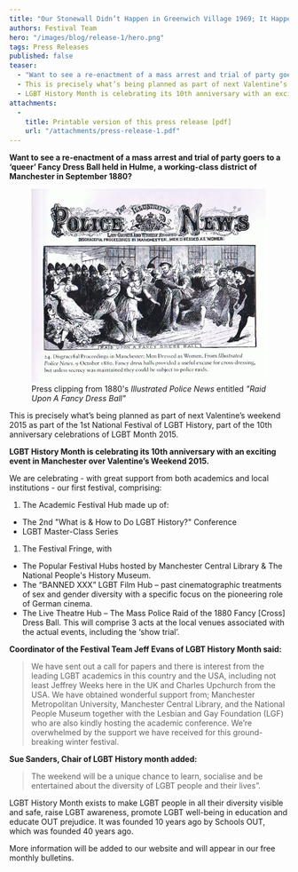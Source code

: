 ```yaml
---
title: "Our Stonewall Didn’t Happen in Greenwich Village 1969; It Happened in Hulme 1880!"
authors: Festival Team
hero: "/images/blog/release-1/hero.png"
tags: Press Releases
published: false
teaser:
  - "Want to see a re-enactment of a mass arrest and trial of party goers to a ‘queer’ Fancy Dress Ball held in Hulme, a working-class district of Manchester in September 1880?"
  - This is precisely what’s being planned as part of next Valentine’s weekend 2015 as part of the 1st National Festival of LGBT History, part of the 10th anniversary celebrations of  LGBT Month 2015. 
  - LGBT History Month is celebrating its 10th anniversary with an exciting event in Manchester over Valentine’s Weekend 2015.
attachments:
  -
    title: Printable version of this press release [pdf]
    url: "/attachments/press-release-1.pdf"
---
```

**Want to see a re-enactment of a mass arrest and trial of party goers to a ‘queer’ Fancy Dress Ball held in Hulme, a working-class district of Manchester in September 1880?**

<figure>
    <img src="/images/blog/release-1/fancy-dress-ball.png" alt="Press clipping from 1880 entitled 'Raid Upon A Fancy Dress Ball'">
    <figcaption>Press clipping from 1880's <em>Illustrated Police News</em> entitled <em>"Raid Upon A Fancy Dress Ball"</em></figcaption>
</figure>

This is precisely what’s being planned as part of next Valentine’s weekend 2015 as part of the 1st National Festival of LGBT History, part of the 10th anniversary celebrations of  LGBT Month 2015. 
 
**LGBT History Month is celebrating its 10th anniversary with an exciting event in Manchester over Valentine’s Weekend 2015.**

We are celebrating - with great support from both academics and local institutions - our first festival, comprising:

1. The Academic Festival Hub made up of:
  * The 2nd "What is &amp; How to Do LGBT History?" Conference
  * LGBT Master-Class Series
1. The Festival Fringe, with
  * The Popular Festival Hubs hosted by Manchester Central Library & The National People's History Museum.
  * The “BANNED XXX” LGBT Film Hub – past cinematographic treatments of sex and gender diversity with a specific focus on the pioneering role of German cinema.
  * The Live Theatre Hub – The Mass Police Raid of the 1880 Fancy [Cross] Dress Ball. This will comprise 3 acts at the local venues associated with the actual events, including the ‘show trial’.

**Coordinator of the Festival Team Jeff Evans of LGBT History Month said:**

> We have sent out a call for papers and there is interest from the leading LGBT academics in this country and the USA, including not least Jeffrey Weeks here in the UK and Charles Upchurch from the USA. We have obtained wonderful support from; Manchester Metropolitan University, Manchester Central Library, and the National People Museum together with the Lesbian and Gay Foundation (LGF) who are also kindly hosting the academic conference.  We’re overwhelmed by the support we have received for this ground-breaking winter festival.

**Sue Sanders, Chair of LGBT History month added:**

> The weekend will be a unique chance to learn, socialise and be entertained about the diversity of LGBT people and their lives”.

LGBT History Month exists to make LGBT people in all their diversity visible and safe, raise LGBT awareness, promote LGBT well-being in education and educate OUT prejudice. It was founded 10 years ago by Schools OUT, which was founded 40 years ago. 

More information will be added to our website and will appear in our free monthly bulletins.